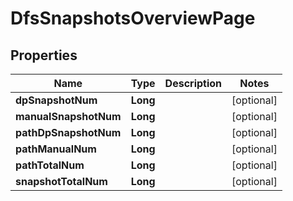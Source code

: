 # DfsSnapshotsOverviewPage

## Properties
Name | Type | Description | Notes
------------ | ------------- | ------------- | -------------
**dpSnapshotNum** | **Long** |  |  [optional]
**manualSnapshotNum** | **Long** |  |  [optional]
**pathDpSnapshotNum** | **Long** |  |  [optional]
**pathManualNum** | **Long** |  |  [optional]
**pathTotalNum** | **Long** |  |  [optional]
**snapshotTotalNum** | **Long** |  |  [optional]
